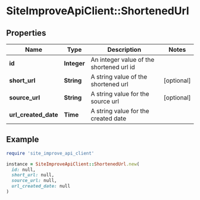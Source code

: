 # SiteImproveApiClient::ShortenedUrl

## Properties

| Name | Type | Description | Notes |
| ---- | ---- | ----------- | ----- |
| **id** | **Integer** | An integer value of the shortened url id |  |
| **short_url** | **String** | A string value of the shortened url | [optional] |
| **source_url** | **String** | A string value for the source url | [optional] |
| **url_created_date** | **Time** | A string value for the created date |  |

## Example

```ruby
require 'site_improve_api_client'

instance = SiteImproveApiClient::ShortenedUrl.new(
  id: null,
  short_url: null,
  source_url: null,
  url_created_date: null
)
```

